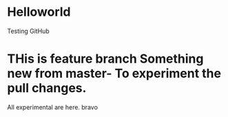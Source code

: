 # Helloworld
Testing GitHub

THis is feature branch Something new from master- To experiment the pull changes.
=======
All experimental are here. bravo

